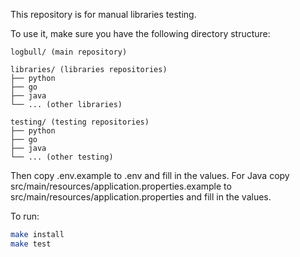 This repository is for manual libraries testing.

To use it, make sure you have the following directory structure:

```
logbull/ (main repository)

libraries/ (libraries repositories)
├── python
├── go
├── java
└── ... (other libraries)

testing/ (testing repositories)
├── python
├── go
├── java
└── ... (other testing)
```

Then copy .env.example to .env and fill in the values.
For Java copy src/main/resources/application.properties.example to src/main/resources/application.properties and fill in the values.

To run:

```bash
make install
make test
```
